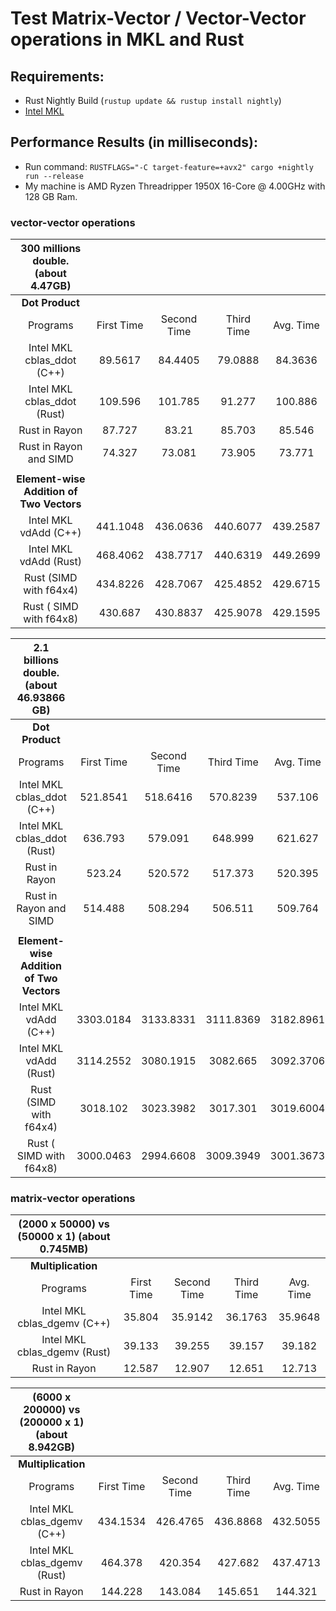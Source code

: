 # Test Matrix-Vector / Vector-Vector operations in MKL and Rust

## Requirements:
 - Rust Nightly Build (`rustup update && rustup install nightly`)
 - [Intel MKL](https://software.intel.com/en-us/mkl)

## Performance Results (in milliseconds):
 - Run command: `RUSTFLAGS="-C target-feature=+avx2" cargo +nightly run --release`
 - My machine is AMD Ryzen Threadripper 1950X 16-Core @ 4.00GHz with 128 GB Ram.


### vector-vector operations

|                        300 millions double. (about 4.47GB)                    |||||
|:---------------------------:|:-----------:|:-----------:|:-----------:|:---------:|
|                                   **Dot Product**                             |||||
| Programs                    | First Time  | Second Time | Third Time  | Avg. Time |
| Intel MKL cblas_ddot (C++)  |    89.5617  |    84.4405  |   79.0888   |   84.3636 |
| Intel MKL cblas_ddot (Rust) |   109.596   |   101.785   |   91.277    |  100.886  |
| Rust in Rayon               |    87.727   |    83.21    |   85.703    |   85.546  |
| Rust in Rayon and SIMD      |    74.327   |    73.081   |   73.905    |   73.771  |
||||||
|                    **Element-wise Addition of Two Vectors**                  |||||
| Intel MKL vdAdd (C++)       |  441.1048   |   436.0636  |   440.6077  |  439.2587 |
| Intel MKL vdAdd (Rust)      |  468.4062   |   438.7717  |   440.6319  |  449.2699 |
| Rust (SIMD with f64x4)      |  434.8226   |   428.7067  |   425.4852  |  429.6715 |
| Rust ( SIMD with f64x8)     |  430.687    |   430.8837  |   425.9078  |  429.1595 |


|                        2.1 billions double. (about 46.93866 GB)               |||||
|:---------------------------:|:-----------:|:-----------:|:-----------:|:---------:|
|                                   **Dot Product**                             |||||
| Programs                    | First Time  | Second Time | Third Time  | Avg. Time |
| Intel MKL cblas_ddot (C++)  |   521.8541  |   518.6416  |  570.8239   |  537.106  |
| Intel MKL cblas_ddot (Rust) |   636.793   |   579.091   |  648.999    |  621.627  |
| Rust in Rayon               |   523.24    |   520.572   |  517.373    |  520.395  |
| Rust in Rayon and SIMD      |   514.488   |   508.294   |  506.511    |  509.764  |
||||||
|                    **Element-wise Addition of Two Vectors**                  |||||
| Intel MKL vdAdd (C++)       |  3303.0184  |  3133.8331  |  3111.8369  | 3182.8961 |
| Intel MKL vdAdd (Rust)      |  3114.2552  |  3080.1915  |  3082.665   | 3092.3706 |
| Rust (SIMD with f64x4)      |  3018.102   |  3023.3982  |  3017.301   | 3019.6004 |
| Rust ( SIMD with f64x8)     |  3000.0463  |  2994.6608  |  3009.3949  | 3001.3673 |

### matrix-vector operations

|                (2000 x 50000) vs (50000 x 1)  (about 0.745MB)                   |||||
|:-----------------------------:|:-----------:|:-----------:|:-----------:|:---------:|
|                                **Multiplication**                         |||||
| Programs                      | First Time  | Second Time | Third Time  | Avg. Time |
| Intel MKL cblas_dgemv (C++)   |   35.804    |    35.9142  |   36.1763   |   35.9648 |
| Intel MKL cblas_dgemv (Rust)  |   39.133    |    39.255   |   39.157    |   39.182  |
| Rust in Rayon                 |   12.587    |    12.907   |   12.651    |   12.713  |

|                (6000 x 200000) vs (200000 x 1)  (about 8.942GB)                   |||||
|:-----------------------------:|:-----------:|:-----------:|:-----------:|:---------:|
|                                **Multiplication**                         |||||
| Programs                      | First Time  | Second Time | Third Time  | Avg. Time |
| Intel MKL cblas_dgemv (C++)   |  434.1534   |   426.4765  |  436.8868   |  432.5055 |
| Intel MKL cblas_dgemv (Rust)  |  464.378    |   420.354   |  427.682    |  437.4713 |
| Rust in Rayon                 |  144.228    |   143.084   |  145.651    |  144.321  |
